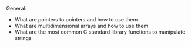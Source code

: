 General:

- What are pointers to pointers and how to use them
- What are multidimensional arrays and how to use them
- What are the most common C standard library functions to manipulate strings

